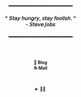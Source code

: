<!--
**2eungwoo/2eungwoo** is a ✨ _special_ ✨ repository because its `README.md` (this file) appears on your GitHub profile.

Here are some ideas to get you started:

- 🔭 I’m currently working on ...
- 🌱 I’m currently learning ...
- 👯 I’m looking to collaborate on ...
- 🤔 I’m looking for help with ...
- 💬 Ask me about ...
- 📫 How to reach me: ...
- 😄 Pronouns: ...
- ⚡ Fun fact: ...
-->

<!-- ➖➖➖➖➖➖➖ 텍스트 애니메이션 ➖➖➖➖➖➖➖ -->
<!-- https://github.com/DenverCoder1/readme-typing-svg -->
<!-- [![Typing SVG](https://readme-typing-svg.demolab.com/?lines=😄🍪☕)](https://git.io/typing-svg) -->


<!-- ➖➖➖➖➖➖➖ 인용구 ➖➖➖➖➖➖➖ -->
<h3 align="center">
  ━━━━━━━━━━━━━━━━━━━━━<br/><br/>
  " 𝘚𝘵𝘢𝘺 𝘩𝘶𝘯𝘨𝘳𝘺, 𝘴𝘵𝘢𝘺 𝘧𝘰𝘰𝘭𝘪𝘴𝘩. "
  <br/> - 𝘚𝘵𝘦𝘷𝘦 𝘑𝘰𝘣𝘴 <br/><br/>
  ━━━━━━━━━━━━━━━━━━━━━
</h3>

<br/>


<!-- ➖➖➖➖➖➖➖ 방문자 hits : 이제 안되는듯 ➖➖➖➖➖➖➖ -->
<!-- <p align="center">
  <a href="https://hits.seeyoufarm.com"><img src="https://hits.seeyoufarm.com/api/count/incr/badge.svg?url=https%3A%2F%2Fgithub.com%2Fgngsn&count_bg=%23ED6DA3&title_bg=%2386757E&icon=github.svg&icon_color=%23E1DEDE&title=hits&edge_flat=false"/></a>
</p>  -->


<!-- ➖➖➖➖➖➖➖ 스킬셋 ➖➖➖➖➖➖➖ -->
<!-- <img src="https://skillicons.dev/icons?i=java,spring,mysql,aws,docker,git,nginx,redis&perline=4"/> -->


<br/>

<!-- ➖➖➖➖➖➖➖ 외부 링크 : 뱃지 버전 ➖➖➖➖➖➖➖ --> <!-- 괜찮은 색깔들 : 약간짙은회색 (2C3E50), 약간 파란색인데 데님진같은느낌 4338CA, 와인색:4B1D3F, 올리브색:525E4D, 청녹색:0D9488-->
<!-- 
<p align="center">
  <a href="https://2eungwoo.tistory.com/" target="_blank">
    <img src="https://img.shields.io/badge/🙂 Blog-white?style=for-the-badge&logo=tistory&logoColor=white&labelColor=4B1D3F" />
  </a>&nbsp;
<!--   <a href="https://nonstop-snapper-a75.notion.site/2201f679d4cb80b68ee8e5a750202f39?pvs=74" target="_blank">
    <img src="https://img.shields.io/badge/🍪 Profile-white?style=for-the-badge&logo=notion&logoColor=white&labelColor=0D9488" />
  </a>&nbsp; 
  <a href="mailto:localhost9843@gmail.com">
    <img src="https://img.shields.io/badge/☕ Mail-white?style=for-the-badge&logo=gmail&logoColor=white&labelColor=4338CA" />
  </a>
</p>
-->

<!-- ➖➖➖➖➖➖➖ 외부 링크 : 순수 텍스트 버전 ➖➖➖➖➖➖➖ -->
<p align="center">
  <strong>
    <a href="https://2eungwoo.tistory.com/" target="_blank" style="text-decoration: none;"> 🙂 Blog </a><br/>
    <!-- <a href="https://nonstop-snapper-a75.notion.site/2201f679d4cb80b68ee8e5a750202f39?pvs=74" target="_blank" style="text-decoration: none;">&nbsp;&nbsp;   🍪 Profile</a><br/> -->
    <a href="mailto:localhost9843@gmail.com" style="text-decoration: none;"> ☕ Mail</a>
  </strong>
</p>
<p align="center"> 

  
<br/>

<!-- ➖➖➖➖➖➖➖ 잔디먹는 뱀 ➖➖➖➖➖➖➖ -->
<div align="center">
  <details>
    <summary><strong>🐍🌳</strong></summary>
    <br/>
    <img src="https://github.com/2eungwoo/2eungwoo/blob/output/github-contribution-grid-snake.svg" alt="snake gif" />
  </details>
</div>
